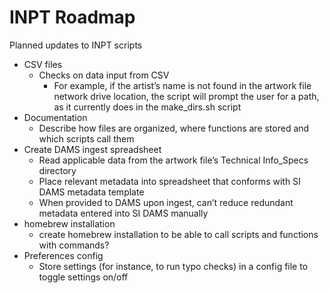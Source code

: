# INPT Roadmap
Planned updates to INPT scripts

- CSV files
  - Checks on data input from CSV
    - For example, if the artist’s name is not found in the artwork file network drive location, the script will prompt the user for a path, as it currently does in the make_dirs.sh script
- Documentation
  - Describe how files are organized, where functions are stored and which scripts call them
- Create DAMS ingest spreadsheet
  - Read applicable data from the artwork file’s Technical Info_Specs directory 
  - Place relevant metadata into spreadsheet that conforms with SI DAMS metadata template
  - When provided to DAMS upon ingest, can’t reduce redundant metadata entered into SI DAMS manually
- homebrew installation
  - create homebrew installation to be able to call scripts and functions with commands?
- Preferences config
  - Store settings (for instance, to run typo checks) in a config file to toggle settings on/off
